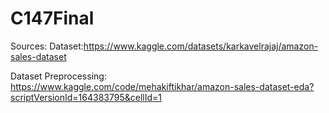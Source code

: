 # C147Final

Sources:
Dataset:https://www.kaggle.com/datasets/karkavelrajaj/amazon-sales-dataset

Dataset Preprocessing: https://www.kaggle.com/code/mehakiftikhar/amazon-sales-dataset-eda?scriptVersionId=164383795&cellId=1